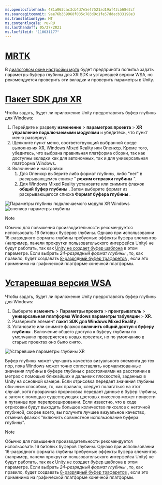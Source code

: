```yaml
---
ms.openlocfilehash: 481a063cac3cb4d7e5ef7521ad19af43cb68e2cf
ms.sourcegitcommit: 9ae76b339968f035c703d9c1fe57ddecb33198e3
ms.translationtype: MT
ms.contentlocale: ru-RU
ms.lasthandoff: 05/27/2021
ms.locfileid: "110631177"
---
```

# <a name="mrtk"></a>[MRTK](#tab/mrtk)
<!-- NEVER CHANGE THE ABOVE LINE! -->

В [диалоговом окне настройки мртк](/windows/mixed-reality/mrtk-unity/configuration/mrtk-configuration-dialog) будет предпринята попытка задать параметры буфера глубины для XR SDK и устаревшей версии WSA, но рекомендуется проверить эти вкладки и проверить параметры в Unity.

# <a name="xr-sdk"></a>[Пакет SDK для XR](#tab/xr)
<!-- NEVER CHANGE THE ABOVE LINE! -->

Чтобы задать, будет ли приложение Unity предоставлять буфер глубины для Windows:

1. Перейдите к разделу **изменение**  >  **параметров проекта**  >  **XR управление подключаемыми модулями** и убедитесь, что пункт меню развернут.
2. Щелкните пункт меню, соответствующий выбранной среде выполнения XR, Windows Mixed Reality или Опенкср. Кроме того, убедитесь, что выбрана правильная платформа сборки, так как доступны вкладки как для автономных, так и для универсальная платформа Windows.
3. Включение и настройка:
    1. Для Опенкср выберите либо формат глубины, либо "нет" в раскрывающемся списке " **режим отправки глубины** ".
    2. Для Windows Mixed Reality установите или снимите флажок **общий буфер глубины** . Затем выберите формат из раскрывающегося списка **Формат буфера глубины** .

![Параметры глубины подключаемого модуля XR Windows ](../../images/xrsdk-winxr-depth.png)
 ![ опенкср параметры глубины](../../images/xrsdk-openxr-depth.png)

> [!NOTE]
> Обычно для повышения производительности рекомендуется использовать 16 битовых буферов глубины. Однако при использовании 16-разрядного формата глубины требуемые эффекты буфера элементов (например, панели прокрутки пользовательского интерфейса Unity) не будут работать, так как [Unity не создает буфер шаблона](https://docs.unity3d.com/ScriptReference/RenderTexture-depth.html) в этом параметре. Если выбрать *24-разрядный формат глубины* , то, как правило, будет создавать [8-разрядный буфер трафаретов](https://docs.unity3d.com/Manual/SL-Stencil.html) , если это применимо на графической платформе конечной платформы.

# <a name="legacy-wsa"></a>[Устаревшая версия WSA](#tab/wsa)
<!-- NEVER CHANGE THE ABOVE LINE! -->

Чтобы задать, будет ли приложение Unity предоставлять буфер глубины для Windows:

1. Выберите **изменить**  >  **Параметры проекта**  >  **проигрыватель**  >  **универсальная платформа Windows параметры табуляции**  >  **XR**.
2. Разверните элемент **пакет SDK для Windows Mixed Reality** .
3. Установите или снимите флажок **включить общий доступ к буферу глубины** . Включение общего доступа к буферу глубины по умолчанию проверяется в новых проектах, но по умолчанию в старых проектах оно было снято.

![Устаревшие параметры глубины XR](../../images/wmr-depth.png)

Буфер глубины может улучшить качество визуального элемента до тех пор, пока Windows может точно сопоставлять нормализованные значения глубины в буфере глубины с расстояниями на расстоянии в метрах с помощью ближайших и дальнеих плоскостей, заданных в Unity на основной камере. Если отрисовка передает значения глубины обычным способом, то, как правило, следует полагаться на этот случай, хотя прозрачная прорисовка передает данные в буфер глубины, а затем с помощью существующих цветовых пикселов может привести к путанице при перепроецировании.  Если известно, что в ходе отрисовки будут выходить большое количество пикселов с неточной глубиной, скорее всего, вы получите лучшее визуальное качество, отменив флажок "включить совместное использование буфера глубины".

> [!NOTE]
> Обычно для повышения производительности рекомендуется использовать 16 битовых буферов глубины. Однако при использовании 16-разрядного формата глубины требуемые эффекты буфера элементов (например, панели прокрутки пользовательского интерфейса Unity) не будут работать, так как [Unity не создает буфер шаблона](https://docs.unity3d.com/ScriptReference/RenderTexture-depth.html) в этом параметре. Если выбрать *24-разрядный формат глубины* , то, как правило, будет создавать [8-разрядный буфер трафаретов](https://docs.unity3d.com/Manual/SL-Stencil.html) , если это применимо на графической платформе конечной платформы.